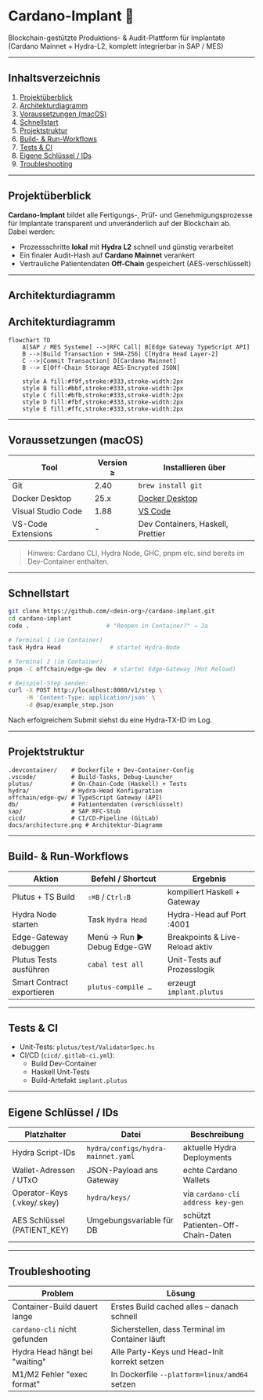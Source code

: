 # Cardano-Implant 🦾  
Blockchain-gestützte Produktions- & Audit-Plattform für Implantate  
(Cardano Mainnet + Hydra-L2, komplett integrierbar in SAP / MES)

---

## Inhaltsverzeichnis
1. [Projektüberblick](#projektüberblick)
2. [Architekturdiagramm](#architekturdiagramm)
3. [Voraussetzungen (macOS)](#voraussetzungen-macos)
4. [Schnellstart](#schnellstart)
5. [Projektstruktur](#projektstruktur)
6. [Build- & Run-Workflows](#build--run-workflows)
7. [Tests & CI](#tests--ci)
8. [Eigene Schlüssel / IDs](#eigene-schlüssel--ids)
9. [Troubleshooting](#troubleshooting)

---

## Projektüberblick

**Cardano-Implant** bildet alle Fertigungs-, Prüf- und Genehmigungsprozesse für Implantate transparent und unveränderlich auf der Blockchain ab.  
Dabei werden:

- Prozessschritte **lokal** mit **Hydra L2** schnell und günstig verarbeitet
- Ein finaler Audit-Hash auf **Cardano Mainnet** verankert
- Vertrauliche Patientendaten **Off-Chain** gespeichert (AES-verschlüsselt)

---

## Architekturdiagramm

## Architekturdiagramm

```mermaid
flowchart TD
    A[SAP / MES Systeme] -->|RFC Call| B[Edge Gateway TypeScript API]
    B -->|Build Transaction + SHA-256| C[Hydra Head Layer-2]
    C -->|Commit Transaction| D[Cardano Mainnet]
    B --> E[Off-Chain Storage AES-Encrypted JSON]

    style A fill:#f9f,stroke:#333,stroke-width:2px
    style B fill:#bbf,stroke:#333,stroke-width:2px
    style C fill:#bfb,stroke:#333,stroke-width:2px
    style D fill:#fbf,stroke:#333,stroke-width:2px
    style E fill:#ffc,stroke:#333,stroke-width:2px
```

---

## Voraussetzungen (macOS)

| Tool                   | Version ≥ | Installieren über                        |
|-------------------------|-----------|-----------------------------------------|
| Git                     | 2.40      | `brew install git`                      |
| Docker Desktop          | 25.x      | [Docker Desktop](https://www.docker.com/products/docker-desktop) |
| Visual Studio Code      | 1.88      | [VS Code](https://code.visualstudio.com/) |
| VS-Code Extensions      | -         | Dev Containers, Haskell, Prettier       |

> Hinweis: Cardano CLI, Hydra Node, GHC, pnpm etc. sind bereits im Dev-Container enthalten.

---

## Schnellstart

```bash
git clone https://github.com/<dein-org>/cardano-implant.git
cd cardano-implant
code .                      # "Reopen in Container?" → Ja

# Terminal 1 (im Container)
task Hydra Head              # startet Hydra-Node

# Terminal 2 (im Container)
pnpm -C offchain/edge-gw dev  # startet Edge-Gateway (Hot Reload)

# Beispiel-Step senden:
curl -X POST http://localhost:8080/v1/step \
     -H 'Content-Type: application/json' \
     -d @sap/example_step.json
```

Nach erfolgreichem Submit siehst du eine Hydra-TX-ID im Log.

---

## Projektstruktur

```plaintext
.devcontainer/    # Dockerfile + Dev-Container-Config
.vscode/          # Build-Tasks, Debug-Launcher
plutus/           # On-Chain-Code (Haskell) + Tests
hydra/            # Hydra-Head Konfiguration
offchain/edge-gw/ # TypeScript Gateway (API)
db/               # Patientendaten (verschlüsselt)
sap/              # SAP RFC-Stub
cicd/             # CI/CD-Pipeline (GitLab)
docs/architecture.png # Architektur-Diagramm
```

---

## Build- & Run-Workflows

| Aktion                  | Befehl / Shortcut        | Ergebnis                        |
|--------------------------|---------------------------|---------------------------------|
| Plutus + TS Build        | `⇧⌘B` / `Ctrl⇧B`           | kompiliert Haskell + Gateway    |
| Hydra Node starten       | Task `Hydra Head`          | Hydra-Head auf Port :4001       |
| Edge-Gateway debuggen    | Menü → Run ▶ Debug Edge-GW | Breakpoints & Live-Reload aktiv |
| Plutus Tests ausführen   | `cabal test all`           | Unit-Tests auf Prozesslogik     |
| Smart Contract exportieren| `plutus-compile …`        | erzeugt `implant.plutus`        |

---

## Tests & CI

- Unit-Tests: `plutus/test/ValidatorSpec.hs`
- CI/CD (`cicd/.gitlab-ci.yml`):
  - Build Dev-Container
  - Haskell Unit-Tests
  - Build-Artefakt `implant.plutus`

---

## Eigene Schlüssel / IDs

| Platzhalter           | Datei                          | Beschreibung |
|------------------------|--------------------------------|--------------|
| Hydra Script-IDs       | `hydra/configs/hydra-mainnet.yaml` | aktuelle Hydra Deployments |
| Wallet-Adressen / UTxO | JSON-Payload ans Gateway        | echte Cardano Wallets |
| Operator-Keys (.vkey/.skey) | `hydra/keys/`                | via `cardano-cli address key-gen` |
| AES Schlüssel (PATIENT_KEY) | Umgebungsvariable für DB    | schützt Patienten-Off-Chain-Daten |

---

## Troubleshooting

| Problem                             | Lösung |
|-------------------------------------|--------|
| Container-Build dauert lange        | Erstes Build cached alles – danach schnell |
| `cardano-cli` nicht gefunden         | Sicherstellen, dass Terminal im Container läuft |
| Hydra Head hängt bei "waiting"      | Alle Party-Keys und Head-Init korrekt setzen |
| M1/M2 Fehler "exec format"           | In Dockerfile `--platform=linux/amd64` setzen |

